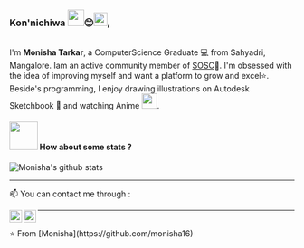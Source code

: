 ### Kon'nichiwa <img src="https://github.com/TheDudeThatCode/TheDudeThatCode/blob/master/Assets/Hi.gif" width="29px">😊<img src="https://github.com/TheDudeThatCode/TheDudeThatCode/blob/master/Assets/Earth.gif" width="24px">, 
<br/>I'm **Monisha Tarkar**, a ComputerScience Graduate 💻 from Sahyadri, Mangalore. Iam an active community member of [SOSC](https://sosc.org.in/)💚. I'm obsessed with the idea of improving myself and want a platform to grow and excel:star:. Beside's programming, I enjoy drawing illustrations on Autodesk Sketchbook 💓 and watching Anime <img src="https://user-images.githubusercontent.com/5679180/79618120-0daffb80-80be-11ea-819e-d2b0fa904d07.gif" width="27px">.
<!--
**monisha16/monisha16** is a ✨ _special_ ✨ repository because its `README.md` (this file) appears on your GitHub profile.

Here are some ideas to get you started:

- 🔭 I’m currently working on ...
- 🌱 I’m currently learning ...
- 👯 I’m looking to collaborate on ...
- 🤔 I’m looking for help with ...
- 💬 Ask me about ...
-->

#### <img src="https://media.giphy.com/media/VgCDAzcKvsR6OM0uWg/giphy.gif" width="50"> How about some stats ?
    
![Monisha's github stats](https://github-readme-stats.vercel.app/api?username=monisha16&show_icons=true&theme=dark)   

-------
📫 You can contact me through :

[<img align="left" alt="LinkedIn" width="22px" src="https://cdn.jsdelivr.net/npm/simple-icons@3.1.0/icons/linkedin.svg" />](https://www.linkedin.com/in/monisha-tarkar/) [<img align="left" alt="'Gmail" width="22px" src="https://cdn.jsdelivr.net/npm/simple-icons@3.1.0/icons/gmail.svg" />](monishatarkar16@gmail.com)

----
<br/>
⭐️ From [Monisha](https://github.com/monisha16)
